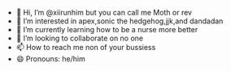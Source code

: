 - 👋 Hi, I’m @xiirunhim but you can call me Moth or rev
- 👀 I’m interested in apex,sonic the hedgehog,jjk,and dandadan
- 🌱 I’m currently learning how to be a nurse more better
- 💞️ I’m looking to collaborate on no one
- 📫 How to reach me non of your bussiess
- 😄 Pronouns: he/him

<!---
xiirunhim/xiirunhim is a ✨ special ✨ repository because its `README.md` (this file) appears on your GitHub profile.
You can click the Preview link to take a look at your changes.
--->
